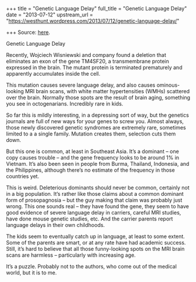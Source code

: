 +++
title = "Genetic Language Delay"
full_title = "Genetic Language Delay"
date = "2013-07-12"
upstream_url = "https://westhunt.wordpress.com/2013/07/12/genetic-language-delay/"

+++
Source: [here](https://westhunt.wordpress.com/2013/07/12/genetic-language-delay/).

Genetic Language Delay

Recently, Wojciech Wisniewski and company found a deletion that
eliminates an exon of the gene TM4SF20, a transmembrane protein
expressed in the brain. The mutant protein is terminated prematurely
and apparently accumulates inside the cell.

This mutation causes severe language delay, and also causes
ominous-looking MRI brain scans, with white matter hypertensities (WMHs)
scattered over the brain. Normally those spots are the result of brain
aging, something you see in octogenarians. Incredibly rare in kids.

So far this is mildly interesting, in a depressing sort of way, but the
genetics journals are full of new ways for your genes to screw you.
Almost always, those newly discovered genetic syndromes are extremely
rare, sometimes limited to a a single family. Mutation creates them,
selection cuts them down.

But this one is common, at least in Southeast Asia. It’s a dominant –
one copy causes trouble – and the gene frequency looks to be around 1%
in Vietnam. It’s also been seen in people from Burma, Thailand,
Indonesia, and the Philippines, although there’s no estimate of the
frequency in those countries yet.

This is weird. Deleterious dominants should never be common, certainly
not in a big population. It’s rather like those claims about a common
dominant form of prosopagnosia – but the guy making that claim was
probably just wrong. This one sounds real – they have found the gene,
they seem to have good evidence of severe language delay in carriers,
careful MRI studies, have done mouse genetic studies, etc. And the
carrier parents report language delays in their own childhoods.

The kids seem to eventually catch up in language, at least to some
extent. Some of the parents are smart, or at any rate have had academic
success. Still, it’s hard to believe that all those funny-looking spots
on the MRI brain scans are harmless – particularly with increasing age.

It’s a puzzle. Probably not to the authors, who come out of the medical
world, but it is to me.



